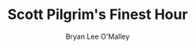 ---
title: Scott Pilgrim's Finest Hour
author: Bryan Lee O'Malley
readingDate: 2010-08-01
purchaseLink:
---